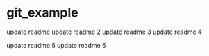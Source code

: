 # git_example

update readme
update readme 2
update readme 3
update readme 4

update readme 5
update readme 6